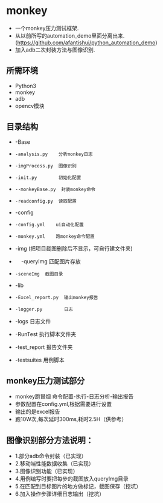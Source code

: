 # monkey

* 一个monkey压力测试框架.
* 从以前所写的automation_demo里面分离出来.(https://github.com/afantishui/python_automation_demo)
* 加入adb二次封装方法与图像识别.

## 所需环境
* Python3
* monkey
* adb
* opencv模块

## 目录结构

*  -Base
*     -analysis.py    分析monkey日志
*     -imgProcess.py  图像识别
*     -init.py        初始化配置
*     --monkeyBase.py  封装monkey命令
*     -readconfig.py  读取配置

*  -config
*     -config.yml    ui自动化配置
*     -monkey.yml    跑monkey命令配置

* -img (把项目截图删除后不显示，可自行建文件夹)
*     -queryImg  匹配图片存放
*     -sceneImg  截图目录

* -lib
*     -Excel_report.py  输出monkey报告
*     -logger.py        日志

 * -logs 日志文件

 * -RunTest 执行脚本文件夹

 * -test_report 报告文件夹

 * -testsuites  用例脚本
## monkey压力测试部分
* monkey跑冒烟 命令配置-执行-日志分析-输出报告
* 参数配置在config\.yml,根据需要进行设置
* 输出的是excel报告
* 跑10W次,每次延时300ms,耗时2.5H（供参考）

## 图像识别部分方法说明：

* 1.部分adb命令封装（已实现）
* 2.移动端性能数据收集（已实现）
* 3.图像识别功能（已实现）
* 4.用例编写时要把每步的截图放入queryImg目录
* 5.在匹配到目标图片的地方做标记，截图保存（挖坑）
* 6.加入操作步骤详细日志输出（挖坑）
